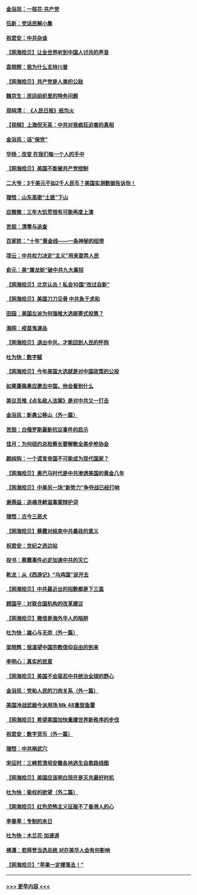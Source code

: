 #### [金浴凤：一枝花·共产党](../pages/nsc993/n12368757.md?t=09010451) 
#### [伍新：党话民解小集](../pages/nsc993/n12366907.md?t=09010451) 
#### [祝君安：中共杂谈](../pages/nsc993/n12366076.md?t=09010451) 
#### [【网海拾贝】让全世界听到中国人讨共的声音](../pages/nsc993/n12365569.md?t=09010451) 
#### [袁晓辉：我为什么支持川普](../pages/nsc993/n12362670.md?t=09010451) 
#### [【网海拾贝】共产党是人类的公敌](../pages/nsc993/n12363182.md?t=09010451) 
#### [魏京生：民运组织里的特务问题](../pages/nsc993/n12363010.md?t=09010451) 
#### [郑纯清： 《人民日报》纸包火](../pages/nsc993/n12362706.md?t=09010451) 
#### [【视频】上海倪天英：中共对我疯狂迫害的真相](../pages/nsc993/n12356341.md?t=09010451) 
#### [金浴凤：话“保党”](../pages/nsc993/n12361867.md?t=09010451) 
#### [华旸：改变 在我们每一个人的手中](../pages/nsc993/n12361774.md?t=09010451) 
#### [【网海拾贝】美国不能被共产党控制](../pages/nsc993/n12360271.md?t=09010451) 
#### [二大爷：3千美元不如2千人民币？美国实测数据告诉你！](../pages/nsc993/n12358563.md?t=09010451) 
#### [理悟：山东高密“土匪”下山](../pages/nsc993/n12358535.md?t=09010451) 
#### [应微微：三年大饥荒很有可能再度上演](../pages/nsc993/n12358523.md?t=09010451) 
#### [苦胆：清零与追查](../pages/nsc993/n12358501.md?t=09010451) 
#### [百家姓：“十年”黄金线——一条神秘的纽带](../pages/nsc993/n12358319.md?t=09010451) 
#### [项云：中共权力决定“主义”用来耍弄人民](../pages/nsc993/n12358172.md?t=09010451) 
#### [俞元：美“屠龙斩”破中共九大毒招](../pages/nsc993/n12357822.md?t=09010451) 
#### [【网海拾贝】北京认怂！私会10国“改过自新”](../pages/nsc993/n12357784.md?t=09010451) 
#### [【网海拾贝】美国刀刀见骨 中共急于求和](../pages/nsc993/n12355511.md?t=09010451) 
#### [田园：美国左派为何强推大选邮寄式投票？](../pages/nsc993/n12352963.md?t=09010451) 
#### [海网：疫苗鬼速品](../pages/nsc993/n12354438.md?t=09010451) 
#### [【网海拾贝】退出中共，才能回到人民的怀抱](../pages/nsc993/n12352634.md?t=09010451) 
#### [吐为快：数字赋](../pages/nsc993/n12352317.md?t=09010451) 
#### [【网海拾贝】今年美国大选就是对中国政策的公投](../pages/nsc993/n12350973.md?t=09010451) 
#### [如果蓬佩奥应邀去中国，他会看到什么](../pages/nsc993/n12350945.md?t=09010451) 
#### [美议员推《点名敌人法案》是对中共又一打击](../pages/nsc993/n12350765.md?t=09010451) 
#### [金浴凤：新愚公移山（外一篇）](../pages/nsc993/n12350253.md?t=09010451) 
#### [苦胆：白俄罗斯最新抗议事件的启示](../pages/nsc993/n12349989.md?t=09010451) 
#### [佳月：为何纽约总检察长要解散全美步枪协会](../pages/nsc993/n12349939.md?t=09010451) 
#### [颜纯钩：一个谎言帝国不可能成为现代国家？](../pages/nsc993/n12349898.md?t=09010451) 
#### [【网海拾贝】奥巴马时代是中共渗透美国的黄金八年](../pages/nsc993/n12349284.md?t=09010451) 
#### [【网海拾贝】中美另一场“新势力”争夺战已经打响](../pages/nsc993/n12346998.md?t=09010451) 
#### [谢燕益：追魂寻衅滋事案辩护词](../pages/nsc993/n12346892.md?t=09010451) 
#### [理悟：古今三恶犬](../pages/nsc993/n12345190.md?t=09010451) 
#### [【网海拾贝】蔡霞对结束中共暴政的意义](../pages/nsc993/n12344263.md?t=09010451) 
#### [祝君安：世纪之选边站](../pages/nsc993/n12342382.md?t=09010451) 
#### [投书：蔡霞事件必定加速中共的灭亡](../pages/nsc993/n12341881.md?t=09010451) 
#### [乾龙：从《西游记》“乌鸡国”说开去](../pages/nsc993/n12341690.md?t=09010451) 
#### [【网海拾贝】中共最近出的招数都是下三滥](../pages/nsc993/n12341593.md?t=09010451) 
#### [顾国平：对联合国机构的改革建议](../pages/nsc993/n12339928.md?t=09010451) 
#### [【网海拾贝】微信是海外华人的陷阱](../pages/nsc993/n12338868.md?t=09010451) 
#### [吐为快：雄心与无奈（外一篇）](../pages/nsc993/n12338132.md?t=09010451) 
#### [梁晓辉：我渴望中国宗教信仰自由的到来](../pages/nsc993/n12336657.md?t=09010451) 
#### [李明心：真实的民意](../pages/nsc993/n12336089.md?t=09010451) 
#### [【网海拾贝】美国不会容忍中共统治全球的野心](../pages/nsc993/n12336063.md?t=09010451) 
#### [金浴凤：党和人民的刀肉关系（外一篇）](../pages/nsc993/n12335834.md?t=09010451) 
#### [美国冷战武器今派用场 Mk 48重型鱼雷](../pages/nsc993/n12335354.md?t=09010451) 
#### [【网海拾贝】希望美国加快重建世界新秩序的步伐](../pages/nsc993/n12334224.md?t=09010451) 
#### [祝君安：数字货币（外一篇）](../pages/nsc993/n12334186.md?t=09010451) 
#### [理悟：中共祸武穴](../pages/nsc993/n12333962.md?t=09010451) 
#### [宋征时：三峡若溃坝安徽各地逃生自救路线图](../pages/nsc993/n12332450.md?t=09010451) 
#### [【网海拾贝】美国应该明白现在是灭共最好时机](../pages/nsc993/n12332313.md?t=09010451) 
#### [吐为快：极权的欲望（外二篇）](../pages/nsc993/n12332089.md?t=09010451) 
#### [【网海拾贝】红色恐怖主义征服不了香港人的心](../pages/nsc993/n12329296.md?t=09010451) 
#### [李春草：专制的末日](../pages/nsc993/n12329079.md?t=09010451) 
#### [吐为快：木兰花‧加速道](../pages/nsc993/n12327366.md?t=09010451) 
#### [拂潇：若拜登当选总统 对在美华人会有何影响](../pages/nsc993/n12295996.md?t=09010451) 
#### [【网海拾贝】“苹果一定撑落去！”](../pages/nsc993/n12326784.md?t=09010451) 

----
#### [ >>> 更早内容 <<< ](../indexes/nsc993-earlier.md)

